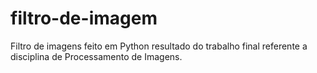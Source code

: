 # filtro-de-imagem
Filtro de imagens feito em Python resultado do trabalho final referente a disciplina de Processamento de Imagens.
